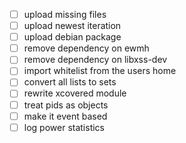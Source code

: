 - [ ] upload missing files
- [ ] upload newest iteration
- [ ] upload debian package
- [ ] remove dependency on ewmh
- [ ] remove dependency on libxss-dev
- [ ] import whitelist from the users home
- [ ] convert all lists to sets
- [ ] rewrite xcovered module
- [ ] treat pids as objects
- [ ] make it event based
- [ ] log power statistics
